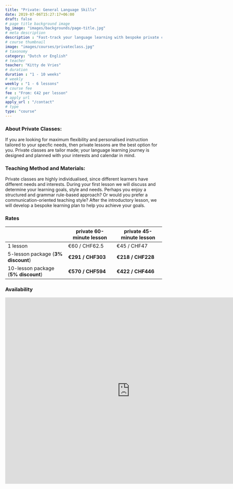 ```yaml
---
title: "Private: General Language Skills"
date: 2019-07-06T15:27:17+06:00
draft: false
# page title background image
bg_image: "images/backgrounds/page-title.jpg"
# meta description
description : "Fast-track your language learning with bespoke private classes."
# course thumbnail
image: "images/courses/privateclass.jpg"
# taxonomy
category: "Dutch or English"
# teacher
teacher: "Kitty de Vries"
# duration
duration : "1 - 10 weeks"
# weekly
weekly : "1 - 6 lessons"
# course fee
fee : "From: €42 per lesson"
# apply url
apply_url : "/contact"
# type
type: "course"
---
```



### About Private Classes:
If you are looking for maximum flexibility and personalised instruction tailored to your specfic needs, then private lessons are the best option for you. Private classes are tailor made; your language learning journey is designed and planned with your interests and calendar in mind. 

### Teaching Method and Materials:
Private classes are highly individualised, since different learners have different needs and interests. During your first lesson we will discuss and determine your learning goals, style and needs. Perhaps you enjoy a structured and grammar rule-based approach? Or would you prefer a communication-oriented teaching style? After the introductory lesson, we will develop a bespoke learning plan to help you achieve your goals.

</p>

### Rates
| |  private 60-minute lesson |  private 45-minute lesson|
|---|---|---|
|  1 lesson  | €60 / CHF62.5 | €45 / CHF47|
|  5-lesson package (__3% discount__) | __€291 / CHF303__ | __€218 / CHF228__|
|  10-lesson package (__5% discount__) | __€570 / CHF594__ | __€422 / CHF446__||

### Availability
<iframe src="https://calendar.google.com/calendar/embed?src=oijqsb1csqod0ecm1laeb8qgdk%40group.calendar.google.com&ctz=Europe%2FBrussels" style="border: 0" width="800" height="600" frameborder="0" scrolling="no"></iframe>
